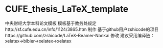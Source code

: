 # CUFE_thesis_LaTeX_template
中央财经大学本科论文模板
模板基于教务处规定http://sf.cufe.edu.cn/info/1124/3865.htm 制作
基于github用户zshicode的项目https://github.com/zshicode/LaTeX-Beamer-Nankai 修改
建议采用编译链：xelatex->bibier->xelatex->xelatex


